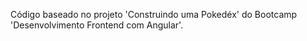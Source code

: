 Código baseado no projeto 'Construindo uma Pokedéx' do Bootcamp 'Desenvolvimento Frontend com Angular'.
